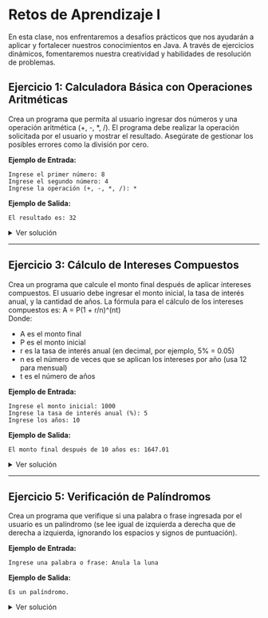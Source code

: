 # Retos de Aprendizaje I

En esta clase, nos enfrentaremos a desafíos prácticos que nos ayudarán a aplicar y fortalecer nuestros conocimientos en Java. A través de ejercicios dinámicos, fomentaremos nuestra creatividad y habilidades de resolución de problemas.

## Ejercicio 1: Calculadora Básica con Operaciones Aritméticas

Crea un programa que permita al usuario ingresar dos números y una operación aritmética (+, -, *, /). 
El programa debe realizar la operación solicitada por el usuario y mostrar el resultado. Asegúrate de gestionar los posibles errores como la división por cero.

**Ejemplo de Entrada:**
```
Ingrese el primer número: 8
Ingrese el segundo número: 4
Ingrese la operación (+, -, *, /): *
```

**Ejemplo de Salida:**
```
El resultado es: 32
```

<details> <summary>Ver solución</summary>
```java
import java.util.Scanner;

public class Ejercicio01 {
    public static void main(String[] args) {
        Scanner scanner = new Scanner(System.in);

        System.out.print("Ingresa el primer número >> ");
        int num1 = scanner.nextInt();

        System.out.print("Ingresa el segundo número >> ");
        int num2 = scanner.nextInt();

        System.out.print("Ingrese la operación (+, -, *, /): >> ");
        char op = scanner.next().charAt(0);

        double resultado = (op == '+') ? num1 + num2 :
                           (op == '-') ? num1 + num2 :
                           (op == '*') ? num1 * num2 :
                           (op == '/') ? (double) num1 / num2 : 0;

        System.out.println("El resultado es: " + resultado);

        scanner.close();
    }
}
```
</details>

---

## Ejercicio 2: Promedio y Clasificación de Calificaciones

Escribe un programa que solicite al usuario ingresar las calificaciones de 5 materias. El programa debe calcular el promedio y clasificar el resultado según las siguientes condiciones:
- Si el promedio es mayor o igual a 90, el resultado es "Excelente".
- Si el promedio está entre 70 y 89, el resultado es "Bueno".
- Si el promedio está entre 50 y 69, el resultado es "Regular".
- Si el promedio es menor de 50, el resultado es "Insuficiente".

**Ejemplo de Entrada:**
```
Ingrese la calificación 1: 85
Ingrese la calificación 2: 90
Ingrese la calificación 3: 78
Ingrese la calificación 4: 88
Ingrese la calificación 5: 92
```

**Ejemplo de Salida:**
```
El promedio es: 86.6
Clasificación: Bueno
```

<details> <summary>Ver solución</summary>
```java
import java.util.Scanner;

public class Ejercicio02 {
    public static void main(String[] args) {
        Scanner scanner = new Scanner(System.in);

        System.out.print("Ingrese la calificación 1: ");
        double promedio = scanner.nextInt();
        System.out.print("Ingrese la calificación 2: ");
        promedio += scanner.nextInt();
        System.out.print("Ingrese la calificación 3: ");
        promedio += scanner.nextInt();
        System.out.print("Ingrese la calificación 4: ");
        promedio += scanner.nextInt();
        System.out.print("Ingrese la calificación 5: ");
        promedio += scanner.nextInt();

        promedio /= 5;
        System.out.println("El promedio es: " + promedio);

        String resultado =  (promedio >= 90) ? "Excelente" : 
                            (promedio >= 70) ? "Bueno" : 
                            (promedio >= 50) ? "Regular" : "Insuficiente";
        
        System.out.println("Clasificación: " + resultado);

        scanner.close();
    }
}
```
</details>

---

## Ejercicio 3: Cálculo de Intereses Compuestos

Crea un programa que calcule el monto final después de aplicar intereses compuestos. El usuario debe ingresar el monto inicial, la tasa de interés anual, y la cantidad de años. La fórmula para el cálculo de los intereses compuestos es:
A = P(1 + r/n)^(nt)  
Donde:
- A es el monto final
- P es el monto inicial
- r es la tasa de interés anual (en decimal, por ejemplo, 5% = 0.05)
- n es el número de veces que se aplican los intereses por año (usa 12 para mensual)
- t es el número de años

**Ejemplo de Entrada:**
```
Ingrese el monto inicial: 1000
Ingrese la tasa de interés anual (%): 5
Ingrese los años: 10
```

**Ejemplo de Salida:**
```
El monto final después de 10 años es: 1647.01
```

<details> <summary>Ver solución</summary>
```java
import java.util.Scanner;
import java.lang.Math;

public class Ejercicio03 {
    public static void main(String[] args) {
        Scanner scanner = new Scanner(System.in);

        System.out.print("Ingrese el monto inicial: ");
        double P = scanner.nextDouble();
        System.out.print("Ingrese la tasa de interés anual (%): ");
        int r = scanner.nextInt();
        System.out.print("Ingrese los años: ");
        int t = scanner.nextInt();

        double A = P*Math.pow((1+((double)r/1200)), 12*t);

        System.out.println("El monto final después de 10 años es: " + A);

        scanner.close();
    }
}
```
</details>

---

## Ejercicio 4: Clasificación de Números como Pares o Impares

Escribe un programa que solicite al usuario ingresar 5 números enteros y, utilizando operadores aritméticos y el operador ternario, determine si cada número es par o impar. Luego, muestra un resumen con los resultados.

**Ejemplo de Entrada:**
```
Ingrese el número 1: 8
Ingrese el número 2: 7
Ingrese el número 3: 5
Ingrese el número 4: 12
Ingrese el número 5: 15
```

**Ejemplo de Salida:**
```
8 es par
7 es impar
5 es impar
12 es par
15 es impar
```

<details> <summary>Ver solución</summary>
```java
import java.util.Scanner;

public class Ejercicio04 {
    public static void main(String[] args) {
        Scanner scanner = new Scanner(System.in);

        System.out.print("Digita el numero 1 >> ");
        int num1 = scanner.nextInt();
        System.out.print("Digita el numero 2 >> ");
        int num2 = scanner.nextInt();
        System.out.print("Digita el numero 3 >> ");
        int num3 = scanner.nextInt();
        System.out.print("Digita el numero 4 >> ");
        int num4 = scanner.nextInt();
        System.out.print("Digita el numero 5 >> ");
        int num5 = scanner.nextInt();

        String res1 = (num1 % 2 == 0) ? "par" : "impar";
        String res2 = (num2 % 2 == 0) ? "par" : "impar";
        String res3 = (num3 % 2 == 0) ? "par" : "impar";
        String res4 = (num4 % 2 == 0) ? "par" : "impar";
        String res5 = (num5 % 2 == 0) ? "par" : "impar";
        System.out.println("");
        System.out.println(num1 + " es " + res1);
        System.out.println(num2 + " es " + res2);
        System.out.println(num3 + " es " + res3);
        System.out.println(num4 + " es " + res4);
        System.out.println(num5 + " es " + res5);
        System.out.println("");

        scanner.close();
    }
}
```
</details>

---

## Ejercicio 5: Verificación de Palíndromos

Crea un programa que verifique si una palabra o frase ingresada por el usuario es un palíndromo (se lee igual de izquierda a derecha que de derecha a izquierda, ignorando los espacios y signos de puntuación).

**Ejemplo de Entrada:**
```
Ingrese una palabra o frase: Anula la luna
```

**Ejemplo de Salida:**
```
Es un palíndromo.
```

<details> <summary>Ver solución</summary>
```java
import java.util.Scanner;

public class Ejercicio05 {
    public static void main(String[] args) {
        Scanner scanner = new Scanner(System.in);
        

        System.out.print("Digita una frase o palabra: ");
        String frase = scanner.nextLine();
        frase = frase.replaceAll("\\s","");
        frase = frase.toLowerCase();

        StringBuffer fraseNormal = new StringBuffer(frase);
        StringBuffer fraseInvertida = new StringBuffer(frase).reverse();

        String out = (fraseNormal.toString().equals(fraseInvertida.toString())) ? "Es un palíndromo." : "No es palíndromo.";
        
        System.out.println(frase);
        System.out.println(fraseInvertida.toString());
        System.out.println(out);

        scanner.close();
    }
}
```
</details>

---

¡Buena suerte con estos ejercicios!

## Tips avanzados para mejorar tus búsquedas en Google sobre Java y programación

<details> <summary>Tips avanzados para mejorar tus búsquedas en Google</summary>
Dominar la búsqueda en Google es clave para encontrar soluciones rápidas y precisas, especialmente en programación. Aquí tienes una guía con tips y ejemplos prácticos que te ayudarán a realizar búsquedas más efectivas. ¡Vamos a ello!

---

## 1. Búsqueda exacta usando comillas (`" "`)

**Descripción:** Si quieres encontrar una frase exacta, utiliza comillas. Esto le indicará a Google que solo te muestre resultados que contengan esa frase específica.

**Ejemplo en Java:**
```
"java.lang.NullPointerException"
```
Esto te mostrará solo resultados que contengan exactamente ese error, lo cual es útil cuando lidias con errores específicos.

---

## 2. Filtra por sitio web usando `site:`

**Descripción:** Si necesitas resultados de un sitio web en particular, usa el operador `site:` seguido del dominio del sitio.

**Ejemplo en Java:**
```
site:stackoverflow.com java Scanner class not working
```
Esto te dará resultados únicamente de Stack Overflow relacionados con la clase `Scanner` en Java.

**Recomendación:** Usa este operador para sitios confiables como:
- <a href="https://stackoverflow.com/" target="_blank">Stack Overflow</a>
- <a href="https://geeksforgeeks.org/" target="_blank">GeeksforGeeks</a>
- <a href="https://w3schools.com/" target="_blank">w3schools</a>

---

## 3. Busca entre opciones con `OR`

**Descripción:** Si estás buscando varios temas o alternativas, utiliza `OR` para encontrar páginas que mencionen uno u otro término.

**Ejemplo en Java:**
```
Java Exceptions OR Errors
```
Te mostrará resultados que hablen tanto de "Exceptions" como de "Errors".

---

## 4. Asegura que ambos términos estén presentes con `AND`

**Descripción:** Si quieres que tus resultados incluyan dos términos específicos, usa `AND` entre ellos.

**Ejemplo en Java:**
```
Java AND ArrayIndexOutOfBoundsException
```
Esto garantiza que los resultados incluyan tanto "Java" como "ArrayIndexOutOfBoundsException", útil para investigar errores concretos.

---

## 5. Excluye términos no deseados usando el signo menos `-`

**Descripción:** Cuando quieres evitar ciertos términos en tu búsqueda, utiliza el operador `-` para excluir resultados no relevantes.

**Ejemplo en Java:**
```
Java development -framework
```
Esto excluirá los resultados relacionados con "frameworks", útil cuando solo te interesa el desarrollo puro en Java.

---

## 6. Encuentra archivos específicos con `filetype:`

**Descripción:** Si buscas documentos en un formato específico, como PDFs, usa el operador `filetype:` seguido del tipo de archivo.

**Ejemplo en Java:**
```
filetype:pdf Java tutorial
```
Te mostrará tutoriales de Java que estén en formato PDF, perfecto si prefieres tener la información descargada.

---

## 7. Completa frases con el comodín `*`

**Descripción:** Cuando no recuerdas una parte de una frase, usa el símbolo `*` para que Google lo complete.

**Ejemplo en Java:**
```
how to use * in java arrays
```
Esto te ayudará a encontrar documentación o ejemplos completos si no recuerdas detalles clave.

---

## 8. Encuentra sitios relacionados con `related:`

**Descripción:** Si te gusta el contenido de un sitio pero quieres ver más fuentes similares, usa `related:`.

**Ejemplo en Java:**
```
related:geeksforgeeks.org
```
Te mostrará sitios similares a GeeksforGeeks, donde podrás encontrar más tutoriales y explicaciones de Java.

---

## 9. Realiza búsquedas en inglés para obtener más resultados

**Descripción:** La comunidad de programación en inglés es más amplia, por lo que buscar en inglés te proporcionará muchas más opciones.

**Ejemplo en Java:**
```
"how to fix java.lang.NullPointerException"
```
Aunque no domines completamente el inglés, puedes traducir páginas automáticamente con herramientas del navegador, como Google Translate.

---

## 10. Refinar tus búsquedas: ¿Qué buscas realmente?

Saber lo que buscas es fundamental. Si tienes un error en Java, intenta copiar y pegar el mensaje de error tal cual en el buscador. Esto te llevará a foros donde otros ya hayan lidiado con problemas similares.

**Ejemplo práctico:**
```
Exception in thread "main" java.lang.ArrayIndexOutOfBoundsException: 5 & Java
```
Esto te mostrará resultados específicos de usuarios que hayan tenido el mismo problema, brindándote soluciones detalladas.

**Consejo adicional:** Si no encuentras la solución, ajusta tu búsqueda añadiendo más detalles. Por ejemplo, si el error ocurre en un IDE específico como Eclipse o IntelliJ, agrega eso a tu búsqueda:
```
ArrayIndexOutOfBoundsException Eclipse Java
```

---

## 11. Aprende a filtrar información útil

Con el tiempo, adquirirás la habilidad de identificar qué fuentes son confiables y relevantes. Algunas páginas serán tus aliadas, y cada vez que encuentres un error, sabrás a qué sitios acudir primero.

**Páginas recomendadas:**
- <a href="https://docs.oracle.com/en/java/" target="_blank">Java Documentation</a>
- <a href="https://stackoverflow.com" target="_blank">Stack Overflow</a>
- <a href="https://baeldung.com" target="_blank">Baeldung</a>

---

## 12. Agota las búsquedas probando nuevas combinaciones

Si no encuentras lo que buscas a la primera, cambia las palabras clave o la estructura de tu búsqueda. A veces un término diferente puede hacer la diferencia.

**Ejemplo en Java:**
```
Java "Stream API" tutorial
```
Si esto no funciona, podrías intentar:
```
Java Stream examples OR Java Stream guide
```
El ajuste de términos puede desbloquear más información relevante.

---

## ¡Domina el arte de Googlear!

Cuanto más practiques y utilices estos tips, más rápido y eficiente serás buscando soluciones a tus problemas de programación.
</details>

<div class="navigation-buttons">
    <a href="./#/class02" class="prev-button">← Clase Anterior</a>
    <a href="./#/class04" class="next-button">Clase Siguiente →</a>
</div>
